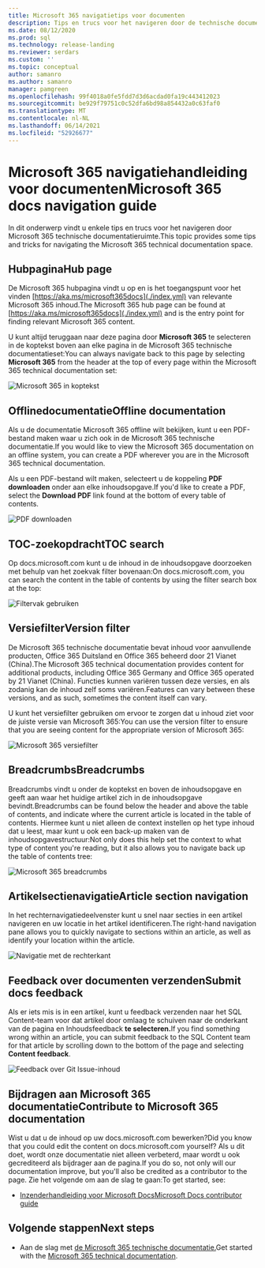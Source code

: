 ```yaml
---
title: Microsoft 365 navigatietips voor documenten
description: Tips en trucs voor het navigeren door de technische documentatie van het Microsoft 365- worden zaken als de hubpagina, de inhoudsopgave, de koptekst en het gebruik van de breadcrumbs en het gebruik van het versiefilter uitgelegd.
ms.date: 08/12/2020
ms.prod: sql
ms.technology: release-landing
ms.reviewer: serdars
ms.custom: ''
ms.topic: conceptual
author: samanro
ms.author: samanro
manager: pamgreen
ms.openlocfilehash: 99f4018a0fe5fdd7d3d6acdad0fa19c443412023
ms.sourcegitcommit: be929f79751c0c52dfa6bd98a854432a0c63faf0
ms.translationtype: MT
ms.contentlocale: nl-NL
ms.lasthandoff: 06/14/2021
ms.locfileid: "52926677"
---
```

# <a name="microsoft-365-docs-navigation-guide"></a><span data-ttu-id="c97f4-103">Microsoft 365 navigatiehandleiding voor documenten</span><span class="sxs-lookup"><span data-stu-id="c97f4-103">Microsoft 365 docs navigation guide</span></span>

<span data-ttu-id="c97f4-104">In dit onderwerp vindt u enkele tips en trucs voor het navigeren door Microsoft 365 technische documentatieruimte.</span><span class="sxs-lookup"><span data-stu-id="c97f4-104">This topic provides some tips and tricks for navigating the Microsoft 365 technical documentation space.</span></span>  

## <a name="hub-page"></a><span data-ttu-id="c97f4-105">Hubpagina</span><span class="sxs-lookup"><span data-stu-id="c97f4-105">Hub page</span></span>

<span data-ttu-id="c97f4-106">De Microsoft 365 hubpagina vindt u op en is het toegangspunt voor het vinden [https://aka.ms/microsoft365docs](./index.yml) van relevante Microsoft 365 inhoud.</span><span class="sxs-lookup"><span data-stu-id="c97f4-106">The Microsoft 365 hub page can be found at [https://aka.ms/microsoft365docs](./index.yml) and is the entry point for finding relevant Microsoft 365 content.</span></span>

<span data-ttu-id="c97f4-107">U kunt altijd teruggaan naar deze pagina door **Microsoft 365** te selecteren in de koptekst boven aan elke pagina in de Microsoft 365 technische documentatieset:</span><span class="sxs-lookup"><span data-stu-id="c97f4-107">You can always navigate back to this page by selecting **Microsoft 365** from the header at the top of every page within the Microsoft 365 technical documentation set:</span></span>

![Microsoft 365 in koptekst](media/m365-header-cursor.png)

## <a name="offline-documentation"></a><span data-ttu-id="c97f4-109">Offlinedocumentatie</span><span class="sxs-lookup"><span data-stu-id="c97f4-109">Offline documentation</span></span>

<span data-ttu-id="c97f4-110">Als u de documentatie Microsoft 365 offline wilt bekijken, kunt u een PDF-bestand maken waar u zich ook in de Microsoft 365 technische documentatie.</span><span class="sxs-lookup"><span data-stu-id="c97f4-110">If you would like to view the Microsoft 365 documentation on an offline system, you can create a PDF wherever you are in the Microsoft 365 technical documentation.</span></span>

<span data-ttu-id="c97f4-111">Als u een PDF-bestand wilt maken, selecteert u de koppeling **PDF downloaden** onder aan elke inhoudsopgave.</span><span class="sxs-lookup"><span data-stu-id="c97f4-111">If you'd like to create a PDF, select the **Download PDF** link found at the bottom of every table of contents.</span></span>

![PDF downloaden](media/m365-download-pdf-cursor.png)

## <a name="toc-search"></a><span data-ttu-id="c97f4-113">TOC-zoekopdracht</span><span class="sxs-lookup"><span data-stu-id="c97f4-113">TOC search</span></span> 
<span data-ttu-id="c97f4-114">Op docs.microsoft.com kunt u de inhoud in de inhoudsopgave doorzoeken met behulp van het zoekvak filter bovenaan:</span><span class="sxs-lookup"><span data-stu-id="c97f4-114">On docs.microsoft.com, you can search the content in the table of contents by using the filter search box at the top:</span></span>

![Filtervak gebruiken](media/m365-filter-by-title.png)

## <a name="version-filter"></a><span data-ttu-id="c97f4-116">Versiefilter</span><span class="sxs-lookup"><span data-stu-id="c97f4-116">Version filter</span></span>
<span data-ttu-id="c97f4-117">De Microsoft 365 technische documentatie bevat inhoud voor aanvullende producten, Office 365 Duitsland en Office 365 beheerd door 21 Vianet (China).</span><span class="sxs-lookup"><span data-stu-id="c97f4-117">The Microsoft 365 technical documentation provides content for additional products, including Office 365 Germany and Office 365 operated by 21 Vianet (China).</span></span> <span data-ttu-id="c97f4-118">Functies kunnen variëren tussen deze versies, en als zodanig kan de inhoud zelf soms variëren.</span><span class="sxs-lookup"><span data-stu-id="c97f4-118">Features can vary between these versions, and as such, sometimes the content itself can vary.</span></span>

<span data-ttu-id="c97f4-119">U kunt het versiefilter gebruiken om ervoor te zorgen dat u inhoud ziet voor de juiste versie van Microsoft 365:</span><span class="sxs-lookup"><span data-stu-id="c97f4-119">You can use the version filter to ensure that you are seeing content for the appropriate version of Microsoft 365:</span></span>

![Microsoft 365 versiefilter](media/m365-version-filter.png)

## <a name="breadcrumbs"></a><span data-ttu-id="c97f4-121">Breadcrumbs</span><span class="sxs-lookup"><span data-stu-id="c97f4-121">Breadcrumbs</span></span>

<span data-ttu-id="c97f4-122">Breadcrumbs vindt u onder de koptekst en boven de inhoudsopgave en geeft aan waar het huidige artikel zich in de inhoudsopgave bevindt.</span><span class="sxs-lookup"><span data-stu-id="c97f4-122">Breadcrumbs can be found below the header and above the table of contents, and indicate where the current article is located in the table of contents.</span></span>  <span data-ttu-id="c97f4-123">Hiermee kunt u niet alleen de context instellen op het type inhoud dat u leest, maar kunt u ook een back-up maken van de inhoudsopgavestructuur:</span><span class="sxs-lookup"><span data-stu-id="c97f4-123">Not only does this help set the context to what type of content you're reading, but it also allows you to navigate back up the table of contents tree:</span></span>

![Microsoft 365 breadcrumbs](media/m365-breadcrumb.png)

## <a name="article-section-navigation"></a><span data-ttu-id="c97f4-125">Artikelsectienavigatie</span><span class="sxs-lookup"><span data-stu-id="c97f4-125">Article section navigation</span></span>

<span data-ttu-id="c97f4-126">In het rechternavigatiedeelvenster kunt u snel naar secties in een artikel navigeren en uw locatie in het artikel identificeren.</span><span class="sxs-lookup"><span data-stu-id="c97f4-126">The right-hand navigation pane allows you to quickly navigate to sections within an article, as well as identify your location within the article.</span></span>  

![Navigatie met de rechterkant](media/m365-article-sections.png)

## <a name="submit-docs-feedback"></a><span data-ttu-id="c97f4-128">Feedback over documenten verzenden</span><span class="sxs-lookup"><span data-stu-id="c97f4-128">Submit docs feedback</span></span>

<span data-ttu-id="c97f4-129">Als er iets mis is in een artikel, kunt u feedback verzenden naar het SQL Content-team voor dat artikel door omlaag te schuiven naar de onderkant van de pagina en Inhoudsfeedback **te selecteren.**</span><span class="sxs-lookup"><span data-stu-id="c97f4-129">If you find something wrong within an article, you can submit feedback to the SQL Content team for that article by scrolling down to the bottom of the page and selecting **Content feedback**.</span></span>

![Feedback over Git Issue-inhoud](media/m365-article-feedback.png)

## <a name="contribute-to-microsoft-365-documentation"></a><span data-ttu-id="c97f4-131">Bijdragen aan Microsoft 365 documentatie</span><span class="sxs-lookup"><span data-stu-id="c97f4-131">Contribute to Microsoft 365 documentation</span></span>

<span data-ttu-id="c97f4-132">Wist u dat u de inhoud op uw docs.microsoft.com bewerken?</span><span class="sxs-lookup"><span data-stu-id="c97f4-132">Did you know that you could edit the content on docs.microsoft.com yourself?</span></span> <span data-ttu-id="c97f4-133">Als u dit doet, wordt onze documentatie niet alleen verbeterd, maar wordt u ook gecrediteerd als bijdrager aan de pagina.</span><span class="sxs-lookup"><span data-stu-id="c97f4-133">If you do so, not only will our documentation improve, but you'll also be credited as a contributor to the page.</span></span> <span data-ttu-id="c97f4-134">Zie het volgende om aan de slag te gaan:</span><span class="sxs-lookup"><span data-stu-id="c97f4-134">To get started, see:</span></span>

- [<span data-ttu-id="c97f4-135">Inzenderhandleiding voor Microsoft Docs</span><span class="sxs-lookup"><span data-stu-id="c97f4-135">Microsoft Docs contributor guide</span></span>](/contribute/)

## <a name="next-steps"></a><span data-ttu-id="c97f4-136">Volgende stappen</span><span class="sxs-lookup"><span data-stu-id="c97f4-136">Next steps</span></span>

- <span data-ttu-id="c97f4-137">Aan de slag met [de Microsoft 365 technische documentatie.](index.yml)</span><span class="sxs-lookup"><span data-stu-id="c97f4-137">Get started with the [Microsoft 365 technical documentation](index.yml).</span></span>